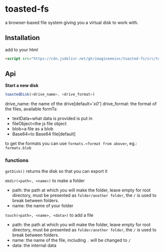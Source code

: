 # toasted-fs
a browser-based file system giving you a virtual disk to work with.

## Installation
add to your html
```html
<script src="https://cdn.jsdelivr.net/gh/imagineeeinc/toasted-fs/src/toasted-fs.js"></script>
```
## Api
**Start a new disk**
```js
toastedDisk(<drive_name>, <drive_format>)
```
drive_name: the name of the drive[default='_x0_']
drive_format: the format of the files, available formTs:
- textData=what data is provided is put in
- fileObject=the js file object
- blob=a file as a blob
- Base64=to Base64 file[default]

to get the formats you can use `formats.<format from above>`, eg.: `formats.blob`

### functions
`getDisk()`
returns the disk so that you can export it

`mkdir(<path>, <name>)`
to make a folder
- path: the path at which you will make the folder, leave empty for root directory, must be presented as `folder/another folder`, the `/` is used to break between folders.
- name: the name of your folder

`touch(<path>, <name>, <data>)`
to add a file
- path: the path at which you will make the folder, leave empty for root directory, must be presented as `folder/another folder`, the `/` is used to break between folders.
- name: the name of the file, including `.` will be changed to `/`
- data: the internal data
